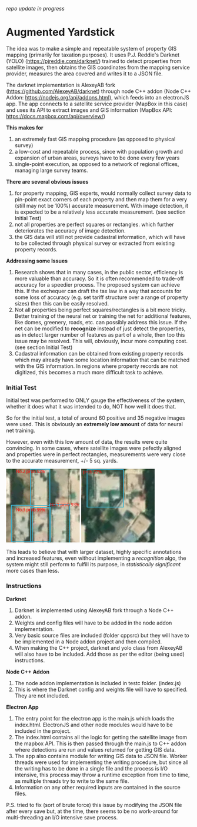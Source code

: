 
*repo update in progress*

# Augmented Yardstick

The idea was to make a simple and repeatable system of property GIS mapping (primarily for taxation purposes). It uses P.J. Reddie's Darknet (YOLO) (https://pjreddie.com/darknet/) trained to detect properties from satellite images, then obtains the GIS coordinates from the mapping service provider, measures the area covered and writes it to a JSON file. 

The darknet implementation is AlexeyAB fork (https://github.com/AlexeyAB/darknet) through node C++ addon (Node C++ Addon: https://nodejs.org/api/addons.html), which feeds into an electronJS app. The app connects to a satellite service provider (MapBox in this case) and uses its API to extract images and GIS information (MapBox API: https://docs.mapbox.com/api/overview/)

**This makes for**
1. an extremely fast GIS mapping procedure (as opposed to physical survey)
2. a low-cost and repeatable process, since with population growth and expansion of urban areas, surveys have to be done every few years
3. single-point execution, as opposed to a network of regional offices, managing large survey teams.

**There are several obvious issues**
1. for property mapping, GIS experts, would normally collect survey data to pin-point exact corners of each property and then map them for a very (still may not be 100%) accurate measurement. With image detection, it is expected to be a relatively less accurate measurement. (see section Initial Test)
2. not all properties are perfect squares or rectangles. which further deteriorates the accuracy of image detection.
3. the GIS data will still not provide cadastral information, which will have to be collected through physical survey or extracted from existing property records.

**Addressing some Issues**
1. Research shows that in many cases, in the public sector, efficiency is more valuable than accuracy. So it is often recommended to trade-off accuracy for a speedier process. The proposed system can achieve this. If the exchequer can draft the tax law in a way that accounts for some loss of accuracy (e.g. set tariff structure over a range of property sizes) then this can be easily resolved.
2. Not all properties being perfect squares/rectangles is a bit more tricky. Better training of the neural net or training the net for additional features, like domes, greenery, roads, etc. can possibly address this issue. If the net can be modified to **recognize** instead of just detect the properties, as in detect larger number of features as part of a whole, then too this issue may be resolved. This will, obviously, incur more computing cost. (see section Initial Test)
3. Cadastral information can be obtained from existing property records which may already have some location information that can be matched with the GIS information. In regions where property records are not digitized, this becomes a much more difficult task to achieve.

### Initial Test

Initial test was performed to ONLY gauge the effectiveness of the system, whether it does what it was intended to do, NOT how well it does that.

So for the initial test, a total of around 60 positive and 35 negative images were used. This is obviously an **extremely low amount** of data for neural net training.

However, even with this low amount of data, the results were quite convincing. In some cases, where satellite images were pefectly aligned and properties were in perfect rectangles, measurements were very close to the accurate measurement, +/- 5 sq. yards.

![Screenshot](img49.png)    ![Screenshot](img51.png)

This leads to believe that with larger dataset, highly specific annotations and increased features, even without implementing a *recognition* algo, the system might still perform to fulfill its purpose, in *statistically significant* more cases than less.

### Instructions

**Darknet**

1. Darknet is implemented using AlexeyAB fork through a Node C++ addon.
2. Weights and config files will have to be added in the node addon implementation.
3. Very basic source files are included (folder cppsrc) but they will have to be implemented in a Node addon project and then compiled.
4. When making the C++ project, darknet and yolo class from AlexeyAB will also have to be included. Add those as per the editor (being used) instructions.

**Node C++ Addon**

1. The node addon implementation is included in testc folder. (index.js)
2. This is where the Darknet config and weights file will have to specified. They are not included.

**Electron App**

1. The entry point for the electron app is the main.js which loads the index.html. ElectronJS and other node modules would have to be included in the project. 
2. The index.html contains all the logic for getting the satellite image from the mapbox API. This is then passed through the main.js to C++ addon where detections are run and values returned for getting GIS data.
3. The app also contains module for writing GIS data to JSON file. Worker threads were used for implementing the writing procedure, but since all the writing has to be done in a single file and the process is I/O intensive, this process may throw a runtime exception from time to time, as multiple threads try to write to the same file.
4. Information on any other required inputs are contained in the source files.

P.S. tried to fix (sort of brute force) this issue by modifying the JSON file after every save but, at the time, there seems to be no work-around for multi-threading an I/O intensive save process.



